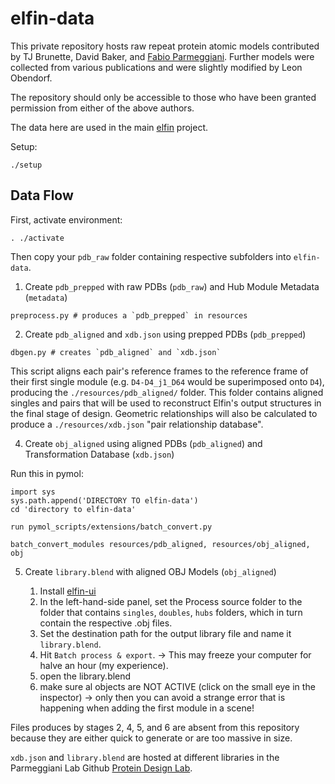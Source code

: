 # elfin-data

This private repository hosts raw repeat protein atomic models contributed by TJ Brunette, David Baker, and [Fabio Parmeggiani](https://github.com/parmef). Further models were collected from various publications and were slightly modified by Leon Obendorf.

The repository should only be accessible to those who have been granted permission from either of the above authors.

The data here are used in the main [elfin](https://github.com/Parmeggiani-Lab/elfin) project.

Setup:
```
./setup
```

## Data Flow

First, activate environment:
```
. ./activate
```

Then copy your `pdb_raw` folder containing respective subfolders into `elfin-data`.

1. Create `pdb_prepped` with raw PDBs (`pdb_raw`) and Hub Module Metadata (`metadata`)

```
preprocess.py # produces a `pdb_prepped` in resources
```

2. Create `pdb_aligned` and `xdb.json` using prepped PDBs (`pdb_prepped`)

```
dbgen.py # creates `pdb_aligned` and `xdb.json`
```

This script aligns each pair's reference frames to the reference frame of their first single module (e.g. ```D4-D4_j1_D64``` would be superimposed onto ```D4```), producing the ```./resources/pdb_aligned/``` folder. This folder contains aligned singles and pairs that will be used to reconstruct Elfin's output structures in the final stage of design. Geometric relationships will also be calculated to produce a ```./resources/xdb.json``` "pair relationship database".


4. Create `obj_aligned` using aligned PDBs (`pdb_aligned`) and Transformation Database (`xdb.json`)

Run this in pymol:

```
import sys
sys.path.append('DIRECTORY TO elfin-data')
cd 'directory to elfin-data'

run pymol_scripts/extensions/batch_convert.py

batch_convert_modules resources/pdb_aligned, resources/obj_aligned, obj

```
5. Create `library.blend` with aligned OBJ Models (`obj_aligned`)

   1. Install [elfin-ui](https://github.com/Parmeggiani-Lab/elfin-ui)
   2. In the left-hand-side panel, set the Process source folder to the folder that contains `singles`, `doubles`, `hubs` folders, which in turn contain the respective .obj files.
   3. Set the destination path for the output library file and name it `library.blend`.
   4. Hit `Batch process & export`. -> This may freeze your computer for halve an hour (my experience).
   5. open the library.blend
   6. make sure al objects are NOT ACTIVE (click on the small eye in the inspector) -> only then you can avoid a strange error that is happening when adding the first module in a scene!

Files produces by stages 2, 4, 5, and 6 are absent from this repository because they are either quick to generate or are too massive in size.

`xdb.json` and `library.blend` are hosted at different libraries in the Parmeggiani Lab Github [Protein Design Lab](https://github.com/Parmeggiani-Lab).
